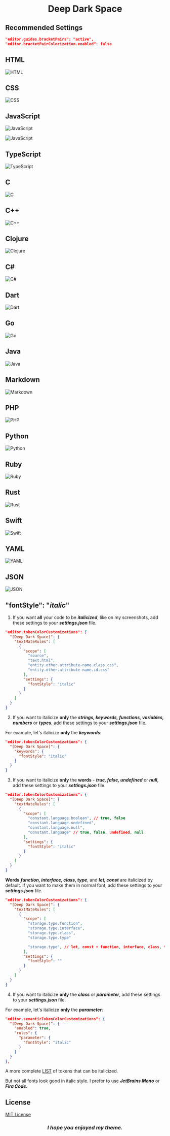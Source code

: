 <h1 align="center">Deep Dark Space</h1>

## Recommended Settings

```json
"editor.guides.bracketPairs": "active",
"editor.bracketPairColorization.enabled": false
```

## HTML

![HTML](/images/HTML.png)

## CSS

![CSS](/images/CSS.png)

## JavaScript

![JavaScript](/images/JS.png)

![JavaScript](/images/JS-1.png)

## TypeScript

![TypeScript](/images/TS.png)

## C

![C](/images/C.png)

## C++

![C++](/images/C++.png)

## Clojure

![Clojure](/images/CLOJURE.png)

## C#

![C#](/images/CS.png)

## Dart

![Dart](/images/DART.png)

## Go

![Go](/images/GO.png)

## Java

![Java](/images/JAVA.png)

## Markdown

![Markdown](/images/MARKDOWN.png)

## PHP

![PHP](/images/PHP.png)

## Python

![Python](/images/PYTHON.png)

## Ruby

![Ruby](/images/RUBY.png)

## Rust

![Rust](/images/RUST.png)

## Swift

![Swift](/images/SWIFT.png)

## YAML

![YAML](/images/YAML.png)

## JSON

![JSON](/images/JSON.png)

## "fontStyle": "_italic_"

1. If you want **all** your code to be **_italicized_**, like on my screenshots, add these settings to your **_settings.json_** file.

```json
"editor.tokenColorCustomizations": {
  "[Deep Dark Space]": {
    "textMateRules": [
      {
        "scope": [
          "source",
          "text.html",
          "entity.other.attribute-name.class.css",
          "entity.other.attribute-name.id.css"
        ],
        "settings": {
          "fontStyle": "italic"
        }
      }
    ]
  }
}
```

2. If you want to italicize **only** the **_strings, keywords, functions, variables, numbers_** or **_types_**, add these settings to your **_settings.json_** file.

For example, let's italicize **only** the **_keywords_**:

```json
"editor.tokenColorCustomizations": {
  "[Deep Dark Space]": {
    "keywords": {
      "fontStyle": "italic"
    }
  }
}
```

3. If you want to italicize **only** the **words** - **_true, false, undefined_** or **_null_**, add these settings to your **_settings.json_** file.

```json
"editor.tokenColorCustomizations": {
  "[Deep Dark Space]": {
    "textMateRules": [
      {
        "scope": [
          "constant.language.boolean", // true, false
          "constant.language.undefined",
          "constant.language.null",
          "constant.language" // true, false, undefined, null
        ],
        "settings": {
          "fontStyle": "italic"
        }
      }
    ]
  }
}
```

**Words** **_function, interface, class, type_**, and **_let, const_** are italicized by default. If you want to make them in normal font, add these settings to your **_settings.json_** file.

```json
"editor.tokenColorCustomizations": {
  "[Deep Dark Space]": {
    "textMateRules": [
      {
        "scope": [
          "storage.type.function",
          "storage.type.interface",
          "storage.type.class",
          "storage.type.type"

          "storage.type", // let, const + function, interface, class, type
        ],
        "settings": {
          "fontStyle": ""
        }
      }
    ]
  }
}
```

4. If you want to italicize **only** the **_class_** or **_parameter_**, add these settings to your **_settings.json_** file.

For example, let's italicize **only** the **_parameter_**:

```json
"editor.semanticTokenColorCustomizations": {
  "[Deep Dark Space]": {
    "enabled": true,
    "rules": {
      "parameter": {
        "fontStyle": "italic"
      }
    }
  }
},
```

A more complete [LIST](https://code.visualstudio.com/api/language-extensions/semantic-highlight-guide#semantic-token-classification) of tokens that can be italicized.

But not all fonts look good in italic style. I prefer to use **_JetBrains Mono_** or **_Fira Code_**.

## License

[MIT License](./LICENSE)

<h3 align="center"><strong><em>I hope you enjoyed my theme.</em></strong></h3>
